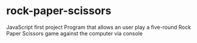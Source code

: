 # rock-paper-scissors
JavaScript first project 
Program that allows an user play a five-round Rock Paper Scissors game against the computer via console
